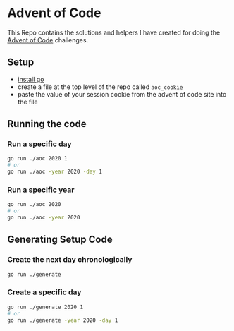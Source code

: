 # Advent of Code

This Repo contains the solutions and helpers I have created for doing the [Advent of Code](https://adventofcode.com/) challenges.

## Setup

- [install go](https://golang.org/doc/install)
- create a file at the top level of the repo called `aoc_cookie`
- paste the value of your session cookie from the advent of code site into the file

## Running the code

### Run a specific day

```bash
go run ./aoc 2020 1
# or
go run ./aoc -year 2020 -day 1
```

### Run a specific year

```bash
go run ./aoc 2020
# or
go run ./aoc -year 2020
```

## Generating Setup Code

### Create the next day chronologically

```bash
go run ./generate
```

### Create a specific day

```bash
go run ./generate 2020 1
# or
go run ./generate -year 2020 -day 1
```
